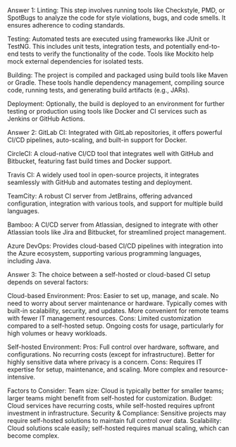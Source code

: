 Answer 1:
Linting: This step involves running tools like Checkstyle, PMD, or SpotBugs to analyze the code for style violations, bugs, and code smells. It ensures adherence to coding standards.

Testing: Automated tests are executed using frameworks like JUnit or TestNG. This includes unit tests, integration tests, and potentially end-to-end tests to verify the functionality of the code. Tools like Mockito help mock external dependencies for isolated tests.

Building: The project is compiled and packaged using build tools like Maven or Gradle. These tools handle dependency management, compiling source code, running tests, and generating build artifacts (e.g., JARs).

Deployment: Optionally, the build is deployed to an environment for further testing or production using tools like Docker and CI services such as Jenkins or GitHub Actions.

Answer 2:
GitLab CI: Integrated with GitLab repositories, it offers powerful CI/CD pipelines, auto-scaling, and built-in support for Docker.

CircleCI: A cloud-native CI/CD tool that integrates well with GitHub and Bitbucket, featuring fast build times and Docker support.

Travis CI: A widely used tool in open-source projects, it integrates seamlessly with GitHub and automates testing and deployment.

TeamCity: A robust CI server from JetBrains, offering advanced configuration, integration with various tools, and support for multiple build languages.

Bamboo: A CI/CD server from Atlassian, designed to integrate with other Atlassian tools like Jira and Bitbucket, for streamlined project management.

Azure DevOps: Provides cloud-based CI/CD pipelines with integration into the Azure ecosystem, supporting various programming languages, including Java.

Answer 3:
The choice between a self-hosted or cloud-based CI setup depends on several factors:

Cloud-based Environment:
Pros:
Easier to set up, manage, and scale.
No need to worry about server maintenance or hardware.
Typically comes with built-in scalability, security, and updates.
More convenient for remote teams with fewer IT management resources.
Cons:
Limited customization compared to a self-hosted setup.
Ongoing costs for usage, particularly for high volumes or heavy workloads.

Self-hosted Environment:
Pros:
Full control over hardware, software, and configurations.
No recurring costs (except for infrastructure).
Better for highly sensitive data where privacy is a concern.
Cons:
Requires IT expertise for setup, maintenance, and scaling.
More complex and resource-intensive.

Factors to Consider:
Team size: Cloud is typically better for smaller teams; larger teams might benefit from self-hosted for customization.
Budget: Cloud services have recurring costs, while self-hosted requires upfront investment in infrastructure.
Security & Compliance: Sensitive projects may require self-hosted solutions to maintain full control over data.
Scalability: Cloud solutions scale easily; self-hosted requires manual scaling, which can become complex.
